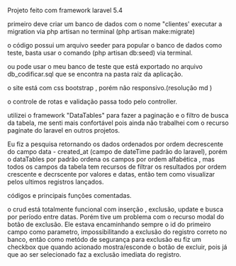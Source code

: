 Projeto  feito com framework laravel 5.4

primeiro deve criar um banco de dados com o nome "clientes'
executar a migration via php artisan no terminal  (php artisan make:migrate)

o código possui um arquivo  seeder para popular o banco de dados como teste, basta usar  o comando (php artisan db:seed) via terminal.

ou pode usar o meu banco de teste que está exportado no arquivo db_codificar.sql que se encontra na pasta raiz da aplicação.

o site está com css bootstrap , porém não responsivo.(resolução md )

o controle de rotas e validação passa todo pelo controller.

utilizei o framework "DataTables" para fazer a paginação e o filtro de busca da tabela, me senti mais confortável pois ainda não trabalhei com o recurso paginate do laravel en outros projetos.

 Eu fiz a pesquisa retornando os dados ordenados por ordem decrescente do campo data - created_at (campo de dateTime padrão do laravel),
porém o dataTables por padrão ordena os campos por ordem alfabética , mas todos os campos da tabela tem recursos de filtrar os resultados por ordem crescente e decrscente por valores e datas, então tem como visualizar pelos ultimos registros lançados.

códigos e principais funções comentadas.

o crud está totalmente funcional com inserção , exclusão, update e busca por período entre datas.
Porém tive um problema com o recurso modal do botão de exclusão.
Ele estava encaminhando sempre  o id do primeiro campo como parametro, impossibilitando a exclusão do registro correto no banco, então como metódo de segurança para exclusão eu fiz um checkbox que quando acionado mostra/esconde o botão de excluir, pois já que ao ser selecionado faz a exclusão imediata do registro.





